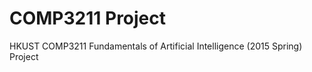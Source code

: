 COMP3211 Project
================

HKUST COMP3211 Fundamentals of Artificial Intelligence (2015 Spring) Project
